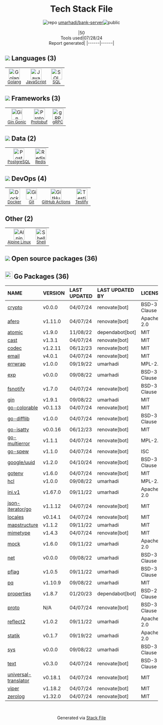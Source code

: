<!--
&lt;--- Readme.md Snippet without images Start ---&gt;
## Tech Stack
umarhadi/bank-server is built on the following main stack:

- [Golang](http://golang.org/) – Languages
- [JavaScript](https://developer.mozilla.org/en-US/docs/Web/JavaScript) – Languages
- [SQL](https://en.wikipedia.org/wiki/SQL) – Languages
- [Gin Gonic](https://gin-gonic.com/) – Frameworks (Full Stack)
- [Protobuf](https://developers.google.com/protocol-buffers/) – Serialization Frameworks
- [gRPC](https://grpc.io/) – Remote Procedure Call (RPC)
- [PostgreSQL](http://www.postgresql.org/) – Databases
- [Redis](http://redis.io/) – In-Memory Databases
- [Docker](https://www.docker.com/) – Virtual Machine Platforms & Containers
- [GitHub Actions](https://github.com/features/actions) – Continuous Integration
- [Testify](https://github.com/stretchr/testify) – Go Testing
- [Alpine Linux](https://www.alpinelinux.org/) – Operating Systems
- [Shell](https://en.wikipedia.org/wiki/Shell_script) – Shells

Full tech stack [here](/techstack.md)

&lt;--- Readme.md Snippet without images End ---&gt;

&lt;--- Readme.md Snippet with images Start ---&gt;
## Tech Stack
umarhadi/bank-server is built on the following main stack:

- <img width='25' height='25' src='https://img.stackshare.io/service/1005/O6AczwfV_400x400.png' alt='Golang'/> [Golang](http://golang.org/) – Languages
- <img width='25' height='25' src='https://img.stackshare.io/service/1209/javascript.jpeg' alt='JavaScript'/> [JavaScript](https://developer.mozilla.org/en-US/docs/Web/JavaScript) – Languages
- <img width='25' height='25' src='https://img.stackshare.io/service/2271/default_068d33483bba6b81ee13fbd4dc7aab9780896a54.png' alt='SQL'/> [SQL](https://en.wikipedia.org/wiki/SQL) – Languages
- <img width='25' height='25' src='https://img.stackshare.io/service/4221/7894478.png' alt='Gin Gonic'/> [Gin Gonic](https://gin-gonic.com/) – Frameworks (Full Stack)
- <img width='25' height='25' src='https://img.stackshare.io/service/4393/ma2jqJKH_400x400.png' alt='Protobuf'/> [Protobuf](https://developers.google.com/protocol-buffers/) – Serialization Frameworks
- <img width='25' height='25' src='https://img.stackshare.io/service/4670/default_d811b0ac72205af84aca21f967594338580be913.png' alt='gRPC'/> [gRPC](https://grpc.io/) – Remote Procedure Call (RPC)
- <img width='25' height='25' src='https://img.stackshare.io/service/1028/ASOhU5xJ.png' alt='PostgreSQL'/> [PostgreSQL](http://www.postgresql.org/) – Databases
- <img width='25' height='25' src='https://img.stackshare.io/service/1031/default_cbce472cd134adc6688572f999e9122b9657d4ba.png' alt='Redis'/> [Redis](http://redis.io/) – In-Memory Databases
- <img width='25' height='25' src='https://img.stackshare.io/service/586/n4u37v9t_400x400.png' alt='Docker'/> [Docker](https://www.docker.com/) – Virtual Machine Platforms & Containers
- <img width='25' height='25' src='https://img.stackshare.io/service/11563/actions.png' alt='GitHub Actions'/> [GitHub Actions](https://github.com/features/actions) – Continuous Integration
- <img width='25' height='25' src='https://img.stackshare.io/service/8695/stretchr.png' alt='Testify'/> [Testify](https://github.com/stretchr/testify) – Go Testing
- <img width='25' height='25' src='https://img.stackshare.io/service/6429/alpine_linux.png' alt='Alpine Linux'/> [Alpine Linux](https://www.alpinelinux.org/) – Operating Systems
- <img width='25' height='25' src='https://img.stackshare.io/service/4631/default_c2062d40130562bdc836c13dbca02d318205a962.png' alt='Shell'/> [Shell](https://en.wikipedia.org/wiki/Shell_script) – Shells

Full tech stack [here](/techstack.md)

&lt;--- Readme.md Snippet with images End ---&gt;
-->
<div align="center">

# Tech Stack File
![](https://img.stackshare.io/repo.svg "repo") [umarhadi/bank-server](https://github.com/umarhadi/bank-server)![](https://img.stackshare.io/public_badge.svg "public")
<br/><br/>
|50<br/>Tools used|07/28/24 <br/>Report generated|
|------|------|
</div>

## <img src='https://img.stackshare.io/languages.svg'/> Languages (3)
<table><tr>
  <td align='center'>
  <img width='36' height='36' src='https://img.stackshare.io/service/1005/O6AczwfV_400x400.png' alt='Golang'>
  <br>
  <sub><a href="http://golang.org/">Golang</a></sub>
  <br>
  <sub></sub>
</td>

<td align='center'>
  <img width='36' height='36' src='https://img.stackshare.io/service/1209/javascript.jpeg' alt='JavaScript'>
  <br>
  <sub><a href="https://developer.mozilla.org/en-US/docs/Web/JavaScript">JavaScript</a></sub>
  <br>
  <sub></sub>
</td>

<td align='center'>
  <img width='36' height='36' src='https://img.stackshare.io/service/2271/default_068d33483bba6b81ee13fbd4dc7aab9780896a54.png' alt='SQL'>
  <br>
  <sub><a href="https://en.wikipedia.org/wiki/SQL">SQL</a></sub>
  <br>
  <sub></sub>
</td>

</tr>
</table>

## <img src='https://img.stackshare.io/frameworks.svg'/> Frameworks (3)
<table><tr>
  <td align='center'>
  <img width='36' height='36' src='https://img.stackshare.io/service/4221/7894478.png' alt='Gin Gonic'>
  <br>
  <sub><a href="https://gin-gonic.com/">Gin Gonic</a></sub>
  <br>
  <sub></sub>
</td>

<td align='center'>
  <img width='36' height='36' src='https://img.stackshare.io/service/4393/ma2jqJKH_400x400.png' alt='Protobuf'>
  <br>
  <sub><a href="https://developers.google.com/protocol-buffers/">Protobuf</a></sub>
  <br>
  <sub></sub>
</td>

<td align='center'>
  <img width='36' height='36' src='https://img.stackshare.io/service/4670/default_d811b0ac72205af84aca21f967594338580be913.png' alt='gRPC'>
  <br>
  <sub><a href="https://grpc.io/">gRPC</a></sub>
  <br>
  <sub></sub>
</td>

</tr>
</table>

## <img src='https://img.stackshare.io/databases.svg'/> Data (2)
<table><tr>
  <td align='center'>
  <img width='36' height='36' src='https://img.stackshare.io/service/1028/ASOhU5xJ.png' alt='PostgreSQL'>
  <br>
  <sub><a href="http://www.postgresql.org/">PostgreSQL</a></sub>
  <br>
  <sub></sub>
</td>

<td align='center'>
  <img width='36' height='36' src='https://img.stackshare.io/service/1031/default_cbce472cd134adc6688572f999e9122b9657d4ba.png' alt='Redis'>
  <br>
  <sub><a href="http://redis.io/">Redis</a></sub>
  <br>
  <sub></sub>
</td>

</tr>
</table>

## <img src='https://img.stackshare.io/devops.svg'/> DevOps (4)
<table><tr>
  <td align='center'>
  <img width='36' height='36' src='https://img.stackshare.io/service/586/n4u37v9t_400x400.png' alt='Docker'>
  <br>
  <sub><a href="https://www.docker.com/">Docker</a></sub>
  <br>
  <sub></sub>
</td>

<td align='center'>
  <img width='36' height='36' src='https://img.stackshare.io/service/1046/git.png' alt='Git'>
  <br>
  <sub><a href="http://git-scm.com/">Git</a></sub>
  <br>
  <sub></sub>
</td>

<td align='center'>
  <img width='36' height='36' src='https://img.stackshare.io/service/11563/actions.png' alt='GitHub Actions'>
  <br>
  <sub><a href="https://github.com/features/actions">GitHub Actions</a></sub>
  <br>
  <sub></sub>
</td>

<td align='center'>
  <img width='36' height='36' src='https://img.stackshare.io/service/8695/stretchr.png' alt='Testify'>
  <br>
  <sub><a href="https://github.com/stretchr/testify">Testify</a></sub>
  <br>
  <sub></sub>
</td>

</tr>
</table>

## Other (2)
<table><tr>
  <td align='center'>
  <img width='36' height='36' src='https://img.stackshare.io/service/6429/alpine_linux.png' alt='Alpine Linux'>
  <br>
  <sub><a href="https://www.alpinelinux.org/">Alpine Linux</a></sub>
  <br>
  <sub></sub>
</td>

<td align='center'>
  <img width='36' height='36' src='https://img.stackshare.io/service/4631/default_c2062d40130562bdc836c13dbca02d318205a962.png' alt='Shell'>
  <br>
  <sub><a href="https://en.wikipedia.org/wiki/Shell_script">Shell</a></sub>
  <br>
  <sub></sub>
</td>

</tr>
</table>


## <img src='https://img.stackshare.io/group.svg' /> Open source packages (36)</h2>

## <img width='24' height='24' src='https://img.stackshare.io/service/21112/default_1346bbda8fe03e4dce5601323a3ca47a10c1ae36.png'/> Go Packages (36)

|NAME|VERSION|LAST UPDATED|LAST UPDATED BY|LICENSE|VULNERABILITIES|
|:------|:------|:------|:------|:------|:------|
|[crypto](https://pkg.go.dev/golang.org/x/crypto)|v0.0.0|04/07/24|renovate[bot] |BSD-3-Clause|[CVE-2020-9283](https://github.com/advisories/GHSA-ffhg-7mh4-33c4) (Moderate)|
|[afero](https://pkg.go.dev/github.com/spf13/afero)|v1.11.0|04/07/24|renovate[bot] |Apache-2.0|N/A|
|[atomic](https://pkg.go.dev/go.uber.org/atomic)|v1.9.0|11/08/22|dependabot[bot] |MIT|N/A|
|[cast](https://pkg.go.dev/github.com/spf13/cast)|v1.3.1|04/07/24|renovate[bot] |MIT|N/A|
|[codec](https://pkg.go.dev/github.com/ugorji/go/codec)|v1.2.11|06/12/23|renovate[bot] |MIT|N/A|
|[email](https://pkg.go.dev/github.com/jordan-wright/email)|v4.0.1|04/07/24|renovate[bot] |MIT|N/A|
|[errwrap](https://pkg.go.dev/github.com/hashicorp/errwrap)|v1.0.0|09/19/22|umarhadi |MPL-2.0|N/A|
|[exp](https://pkg.go.dev/golang.org/x/exp)|v0.0.0|09/08/22|umarhadi |BSD-3-Clause|N/A|
|[fsnotify](https://pkg.go.dev/github.com/fsnotify/fsnotify)|v1.7.0|04/07/24|renovate[bot] |BSD-3-Clause|N/A|
|[gin](https://pkg.go.dev/github.com/gin-gonic/gin)|v1.9.1|09/08/22|umarhadi |MIT|N/A|
|[go-colorable](https://pkg.go.dev/github.com/mattn/go-colorable)|v0.1.13|04/07/24|renovate[bot] |MIT|N/A|
|[go-difflib](https://pkg.go.dev/github.com/pmezard/go-difflib)|v1.0.0|04/07/24|renovate[bot] |BSD-3-Clause|N/A|
|[go-isatty](https://pkg.go.dev/github.com/mattn/go-isatty)|v0.0.16|06/12/23|renovate[bot] |MIT|N/A|
|[go-multierror](https://pkg.go.dev/github.com/hashicorp/go-multierror)|v1.1.1|04/07/24|renovate[bot] |MPL-2.0|N/A|
|[go-spew](https://pkg.go.dev/github.com/davecgh/go-spew)|v1.1.0|04/07/24|renovate[bot] |ISC|N/A|
|[google/uuid](https://pkg.go.dev/github.com/google/uuid)|v1.2.0|04/10/24|renovate[bot] |BSD-3-Clause|N/A|
|[gotenv](https://pkg.go.dev/github.com/subosito/gotenv)|v1.6.0|04/07/24|renovate[bot] |MIT|N/A|
|[hcl](https://pkg.go.dev/github.com/hashicorp/hcl)|v1.0.0|09/08/22|umarhadi |MPL-2.0|N/A|
|[ini.v1](https://pkg.go.dev/gopkg.in/ini.v1)|v1.67.0|09/11/22|umarhadi |Apache-2.0|N/A|
|[json-iterator/go](https://pkg.go.dev/github.com/json-iterator/go)|v1.1.12|04/07/24|renovate[bot] |MIT|N/A|
|[locales](https://pkg.go.dev/github.com/go-playground/locales)|v0.14.1|04/07/24|renovate[bot] |MIT|N/A|
|[mapstructure](https://pkg.go.dev/github.com/mitchellh/mapstructure)|v1.1.2|09/11/22|umarhadi |MIT|N/A|
|[mimetype](https://pkg.go.dev/github.com/gabriel-vasile/mimetype)|v1.4.3|04/07/24|renovate[bot] |MIT|N/A|
|[mock](https://pkg.go.dev/github.com/golang/mock)|v1.6.0|09/11/22|umarhadi |Apache-2.0|N/A|
|[net](https://pkg.go.dev/golang.org/x/net)|v0.0.0|09/08/22|umarhadi |BSD-3-Clause|N/A|
|[pflag](https://pkg.go.dev/github.com/spf13/pflag)|v1.0.5|09/11/22|umarhadi |BSD-3-Clause|N/A|
|[pq](https://pkg.go.dev/github.com/lib/pq)|v1.10.9|09/08/22|umarhadi |MIT|N/A|
|[properties](https://pkg.go.dev/github.com/magiconair/properties)|v1.8.7|01/20/23|dependabot[bot] |BSD-2-Clause|N/A|
|[proto](https://pkg.go.dev/github.com/golang/protobuf/proto)|N/A|04/07/24|renovate[bot] |BSD-3-Clause|N/A|
|[reflect2](https://pkg.go.dev/github.com/modern-go/reflect2)|v1.0.2|09/11/22|umarhadi |Apache-2.0|N/A|
|[statik](https://pkg.go.dev/github.com/rakyll/statik)|v0.1.7|09/19/22|umarhadi |Apache-2.0|N/A|
|[sys](https://pkg.go.dev/golang.org/x/sys)|v0.0.0|09/08/22|umarhadi |BSD-3-Clause|N/A|
|[text](https://pkg.go.dev/golang.org/x/text)|v0.3.0|04/07/24|renovate[bot] |BSD-3-Clause|N/A|
|[universal-translator](https://pkg.go.dev/github.com/go-playground/universal-translator)|v0.18.1|04/07/24|renovate[bot] |MIT|N/A|
|[viper](https://pkg.go.dev/github.com/spf13/viper)|v1.18.2|04/07/24|renovate[bot] |MIT|N/A|
|[zerolog](https://pkg.go.dev/github.com/rs/zerolog)|v1.32.0|04/07/24|renovate[bot] |MIT|N/A|

<br/>
<div align='center'>

Generated via [Stack File](https://github.com/marketplace/stack-file)
